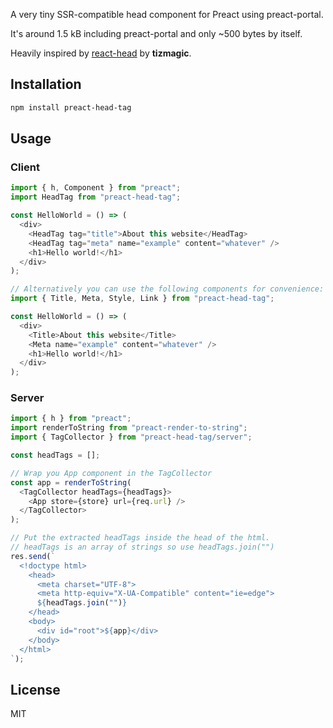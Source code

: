 A very tiny SSR-compatible head component for Preact using preact-portal.

It's around 1.5 kB including preact-portal and only ~500 bytes by itself.

Heavily inspired by [react-head](https://github.com/tizmagik/react-head) by **tizmagic**.

## Installation

```bash
npm install preact-head-tag
```

## Usage

### Client

```javascript
import { h, Component } from "preact";
import HeadTag from "preact-head-tag";

const HelloWorld = () => (
  <div>
    <HeadTag tag="title">About this website</HeadTag>
    <HeadTag tag="meta" name="example" content="whatever" />
    <h1>Hello world!</h1>
  </div>
);
```

```javascript
// Alternatively you can use the following components for convenience:
import { Title, Meta, Style, Link } from "preact-head-tag";

const HelloWorld = () => (
  <div>
    <Title>About this website</Title>
    <Meta name="example" content="whatever" />
    <h1>Hello world!</h1>
  </div>
);
```

### Server

```javascript
import { h } from "preact";
import renderToString from "preact-render-to-string";
import { TagCollector } from "preact-head-tag/server";

const headTags = [];

// Wrap you App component in the TagCollector
const app = renderToString(
  <TagCollector headTags={headTags}>
    <App store={store} url={req.url} />
  </TagCollector>
);

// Put the extracted headTags inside the head of the html.
// headTags is an array of strings so use headTags.join("")
res.send(`
  <!doctype html>
    <head>
      <meta charset="UTF-8">
      <meta http-equiv="X-UA-Compatible" content="ie=edge">
      ${headTags.join("")}
    </head>
    <body>
      <div id="root">${app}</div>
    </body>
  </html>
`);
```

## License

MIT
